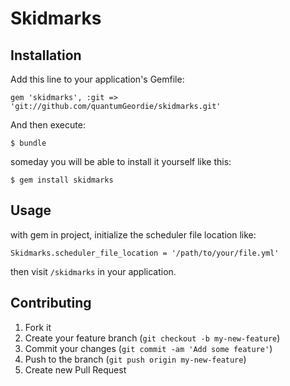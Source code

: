 # Skidmarks

## Installation

Add this line to your application's Gemfile:

    gem 'skidmarks', :git => 'git://github.com/quantumGeordie/skidmarks.git'

And then execute:

    $ bundle

someday you will be able to install it yourself like this:

    $ gem install skidmarks

## Usage

with gem in project, initialize the scheduler file location like:

    Skidmarks.scheduler_file_location = '/path/to/your/file.yml'

then visit `/skidmarks` in your application.

## Contributing

1. Fork it
2. Create your feature branch (`git checkout -b my-new-feature`)
3. Commit your changes (`git commit -am 'Add some feature'`)
4. Push to the branch (`git push origin my-new-feature`)
5. Create new Pull Request
